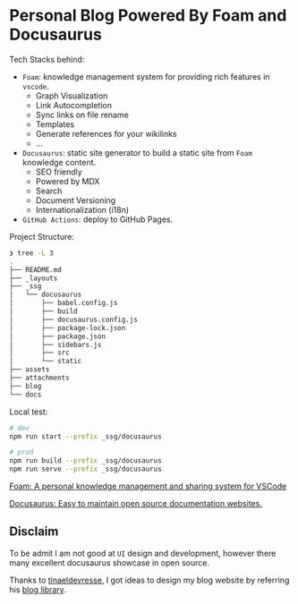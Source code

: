 # Personal Blog Powered By Foam and Docusaurus

Tech Stacks behind:

- `Foam`: knowledge management system for providing rich features in `vscode`.
  - Graph Visualization
  - Link Autocompletion
  - Sync links on file rename
  - Templates
  - Generate references for your wikilinks
  - ...
- `Docusaurus`: static site generator to build a static site from `Foam` knowledge content.
  - SEO friendly
  - Powered by MDX
  - Search
  - Document Versioning
  - Internationalization (i18n)
- `GitHub Actions`: deploy to GitHub Pages.

Project Structure:

```sh
❯ tree -L 3
.
├── README.md
├── _layouts
├── _ssg
│   └── docusaurus
│       ├── babel.config.js
│       ├── build
│       ├── docusaurus.config.js
│       ├── package-lock.json
│       ├── package.json
│       ├── sidebars.js
│       ├── src
│       └── static
├── assets
├── attachments
├── blog
└── docs
```

Local test:

```sh
# dev
npm run start --prefix _ssg/docusaurus

# prod
npm run build --prefix _ssg/docusaurus
npm run serve --prefix _ssg/docusaurus
```

[Foam: A personal knowledge management and sharing system for VSCode](https://github.com/foambubble/foam)

[Docusaurus: Easy to maintain open source documentation websites.](https://github.com/facebook/docusaurus)

## Disclaim

To be admit I am not good at `UI` design and development, however there many excellent docusaurus showcase in open source.

Thanks to [tinaeldevresse](https://github.com/HunteRoi), I got ideas to design my blog website by referring his [blog library](https://github.com/HunteRoi/tinaeldevresse.eu).